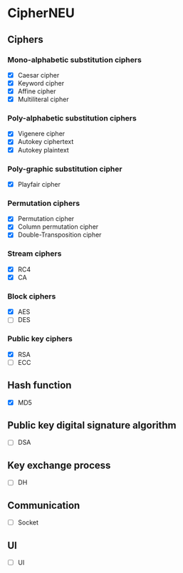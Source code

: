 # CipherNEU

## Ciphers

### Mono-alphabetic substitution ciphers

* [x] Caesar cipher
* [x] Keyword cipher
* [x] Affine cipher
* [x] Multiliteral cipher

### Poly-alphabetic substitution ciphers

* [x] Vigenere cipher
* [x] Autokey ciphertext
* [x] Autokey plaintext

### Poly-graphic substitution cipher

* [x] Playfair cipher

### Permutation ciphers

* [x] Permutation cipher
* [x] Column permutation cipher 
* [x] Double-Transposition cipher

### Stream ciphers

* [x] RC4
* [x] CA

### Block ciphers

* [x] AES
* [ ] DES

### Public key ciphers

* [x] RSA
* [ ] ECC

## Hash function

* [x] MD5

## Public key digital signature algorithm

* [ ] DSA

## Key exchange process

* [ ] DH

## Communication

* [ ] Socket

## UI

* [ ] UI
